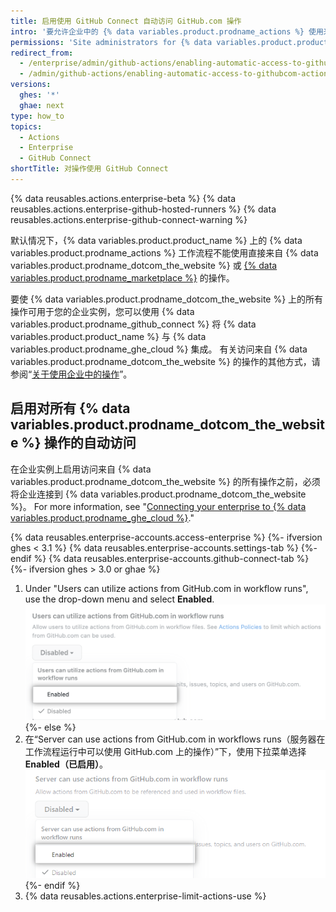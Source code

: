 ```yaml
---
title: 启用使用 GitHub Connect 自动访问 GitHub.com 操作
intro: '要允许企业中的 {% data variables.product.prodname_actions %} 使用来自 {% data variables.product.prodname_dotcom_the_website %} 的操作，您可以将企业实例连接到 {% data variables.product.prodname_ghe_cloud %}。'
permissions: 'Site administrators for {% data variables.product.product_name %} who are also owners of the connected {% data variables.product.prodname_ghe_cloud %} organization or enterprise account can enable access to all {% data variables.product.prodname_dotcom_the_website %} actions.'
redirect_from:
  - /enterprise/admin/github-actions/enabling-automatic-access-to-githubcom-actions-using-github-connect
  - /admin/github-actions/enabling-automatic-access-to-githubcom-actions-using-github-connect
versions:
  ghes: '*'
  ghae: next
type: how_to
topics:
  - Actions
  - Enterprise
  - GitHub Connect
shortTitle: 对操作使用 GitHub Connect
---
```


{% data reusables.actions.enterprise-beta %}
{% data reusables.actions.enterprise-github-hosted-runners %}
{% data reusables.actions.enterprise-github-connect-warning %}

默认情况下，{% data variables.product.product_name %} 上的 {% data variables.product.prodname_actions %} 工作流程不能使用直接来自 {% data variables.product.prodname_dotcom_the_website %} 或 [{% data variables.product.prodname_marketplace %}](https://github.com/marketplace?type=actions) 的操作。

要使 {% data variables.product.prodname_dotcom_the_website %} 上的所有操作可用于您的企业实例，您可以使用 {% data variables.product.prodname_github_connect %} 将 {% data variables.product.product_name %} 与 {% data variables.product.prodname_ghe_cloud %} 集成。 有关访问来自 {% data variables.product.prodname_dotcom_the_website %} 的操作的其他方式，请参阅“[关于使用企业中的操作](/admin/github-actions/about-using-actions-in-your-enterprise)”。

## 启用对所有 {% data variables.product.prodname_dotcom_the_website %} 操作的自动访问

在企业实例上启用访问来自 {% data variables.product.prodname_dotcom_the_website %} 的所有操作之前，必须将企业连接到 {% data variables.product.prodname_dotcom_the_website %}。 For more information, see "[Connecting your enterprise to {% data variables.product.prodname_ghe_cloud %}](/admin/configuration/managing-connections-between-your-enterprise-accounts/connecting-your-enterprise-account-to-github-enterprise-cloud)."

{% data reusables.enterprise-accounts.access-enterprise %}
{%- ifversion ghes < 3.1 %}
{% data reusables.enterprise-accounts.settings-tab %}
{%- endif %}
{% data reusables.enterprise-accounts.github-connect-tab %}
{%- ifversion ghes > 3.0 or ghae %}
1. Under "Users can utilize actions from GitHub.com in workflow runs", use the drop-down menu and select **Enabled**. ![工作流程运行中用于访问 GitHub.com 上操作的下拉菜单](/assets/images/enterprise/site-admin-settings/enable-marketplace-actions-drop-down-ae.png)
{%- else %}
1. 在“Server can use actions from GitHub.com in workflows runs（服务器在工作流程运行中可以使用 GitHub.com 上的操作）”下，使用下拉菜单选择 **Enabled（已启用）**。 ![工作流程运行中用于访问 GitHub.com 上操作的下拉菜单](/assets/images/enterprise/site-admin-settings/enable-marketplace-actions-drop-down.png)
{%- endif %}
1. {% data reusables.actions.enterprise-limit-actions-use %}
